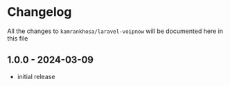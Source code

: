 # Changelog

All the changes to `kamrankhosa/laravel-voipnow` will be documented here in this file

## 1.0.0 - 2024-03-09

- initial release
